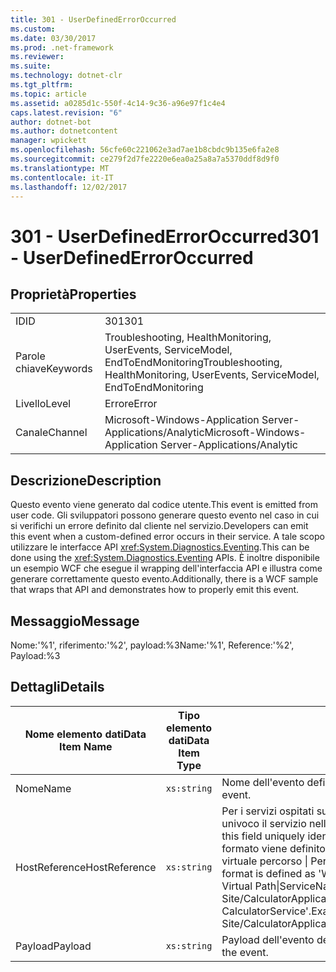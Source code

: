 ```yaml
---
title: 301 - UserDefinedErrorOccurred
ms.custom: 
ms.date: 03/30/2017
ms.prod: .net-framework
ms.reviewer: 
ms.suite: 
ms.technology: dotnet-clr
ms.tgt_pltfrm: 
ms.topic: article
ms.assetid: a0285d1c-550f-4c14-9c36-a96e97f1c4e4
caps.latest.revision: "6"
author: dotnet-bot
ms.author: dotnetcontent
manager: wpickett
ms.openlocfilehash: 56cfe60c221062e3ad7ae1b8cbdc9b135e6fa2e8
ms.sourcegitcommit: ce279f2d7fe2220e6ea0a25a8a7a5370ddf8d9f0
ms.translationtype: MT
ms.contentlocale: it-IT
ms.lasthandoff: 12/02/2017
---
```

# <a name="301---userdefinederroroccurred"></a><span data-ttu-id="79ff4-102">301 - UserDefinedErrorOccurred</span><span class="sxs-lookup"><span data-stu-id="79ff4-102">301 - UserDefinedErrorOccurred</span></span>
## <a name="properties"></a><span data-ttu-id="79ff4-103">Proprietà</span><span class="sxs-lookup"><span data-stu-id="79ff4-103">Properties</span></span>  
  
|||  
|-|-|  
|<span data-ttu-id="79ff4-104">ID</span><span class="sxs-lookup"><span data-stu-id="79ff4-104">ID</span></span>|<span data-ttu-id="79ff4-105">301</span><span class="sxs-lookup"><span data-stu-id="79ff4-105">301</span></span>|  
|<span data-ttu-id="79ff4-106">Parole chiave</span><span class="sxs-lookup"><span data-stu-id="79ff4-106">Keywords</span></span>|<span data-ttu-id="79ff4-107">Troubleshooting, HealthMonitoring, UserEvents, ServiceModel, EndToEndMonitoring</span><span class="sxs-lookup"><span data-stu-id="79ff4-107">Troubleshooting, HealthMonitoring, UserEvents, ServiceModel, EndToEndMonitoring</span></span>|  
|<span data-ttu-id="79ff4-108">Livello</span><span class="sxs-lookup"><span data-stu-id="79ff4-108">Level</span></span>|<span data-ttu-id="79ff4-109">Errore</span><span class="sxs-lookup"><span data-stu-id="79ff4-109">Error</span></span>|  
|<span data-ttu-id="79ff4-110">Canale</span><span class="sxs-lookup"><span data-stu-id="79ff4-110">Channel</span></span>|<span data-ttu-id="79ff4-111">Microsoft-Windows-Application Server-Applications/Analytic</span><span class="sxs-lookup"><span data-stu-id="79ff4-111">Microsoft-Windows-Application Server-Applications/Analytic</span></span>|  
  
## <a name="description"></a><span data-ttu-id="79ff4-112">Descrizione</span><span class="sxs-lookup"><span data-stu-id="79ff4-112">Description</span></span>  
 <span data-ttu-id="79ff4-113">Questo evento viene generato dal codice utente.</span><span class="sxs-lookup"><span data-stu-id="79ff4-113">This event is emitted from user code.</span></span> <span data-ttu-id="79ff4-114">Gli sviluppatori possono generare questo evento nel caso in cui si verifichi un errore definito dal cliente nel servizio.</span><span class="sxs-lookup"><span data-stu-id="79ff4-114">Developers can emit this event when a custom-defined error occurs in their service.</span></span> <span data-ttu-id="79ff4-115">A tale scopo utilizzare le interfacce API <xref:System.Diagnostics.Eventing>.</span><span class="sxs-lookup"><span data-stu-id="79ff4-115">This can be done using the <xref:System.Diagnostics.Eventing> APIs.</span></span> <span data-ttu-id="79ff4-116">È inoltre disponibile un esempio WCF che esegue il wrapping dell'interfaccia API e illustra come generare correttamente questo evento.</span><span class="sxs-lookup"><span data-stu-id="79ff4-116">Additionally, there is a WCF sample that wraps that API and demonstrates how to properly emit this event.</span></span>  
  
## <a name="message"></a><span data-ttu-id="79ff4-117">Messaggio</span><span class="sxs-lookup"><span data-stu-id="79ff4-117">Message</span></span>  
 <span data-ttu-id="79ff4-118">Nome:'%1', riferimento:'%2', payload:%3</span><span class="sxs-lookup"><span data-stu-id="79ff4-118">Name:'%1', Reference:'%2', Payload:%3</span></span>  
  
## <a name="details"></a><span data-ttu-id="79ff4-119">Dettagli</span><span class="sxs-lookup"><span data-stu-id="79ff4-119">Details</span></span>  
  
|<span data-ttu-id="79ff4-120">Nome elemento dati</span><span class="sxs-lookup"><span data-stu-id="79ff4-120">Data Item Name</span></span>|<span data-ttu-id="79ff4-121">Tipo elemento dati</span><span class="sxs-lookup"><span data-stu-id="79ff4-121">Data Item Type</span></span>|<span data-ttu-id="79ff4-122">Descrizione</span><span class="sxs-lookup"><span data-stu-id="79ff4-122">Description</span></span>|  
|--------------------|--------------------|-----------------|  
|<span data-ttu-id="79ff4-123">Nome</span><span class="sxs-lookup"><span data-stu-id="79ff4-123">Name</span></span>|`xs:string`|<span data-ttu-id="79ff4-124">Nome dell'evento definito dall'utente.</span><span class="sxs-lookup"><span data-stu-id="79ff4-124">The user-defined name of the event.</span></span>|  
|<span data-ttu-id="79ff4-125">HostReference</span><span class="sxs-lookup"><span data-stu-id="79ff4-125">HostReference</span></span>|`xs:string`|<span data-ttu-id="79ff4-126">Per i servizi ospitati su Web, questo campo identifica in modo univoco il servizio nella gerarchia Web.</span><span class="sxs-lookup"><span data-stu-id="79ff4-126">For Web-hosted services, this field uniquely identifies the service in the Web hierarchy.</span></span> <span data-ttu-id="79ff4-127">Il formato viene definito come ' nome sito Web dell'applicazione virtuale percorso &#124; Percorso virtuale servizio &#124; ServiceName'.</span><span class="sxs-lookup"><span data-stu-id="79ff4-127">Its format is defined as 'Web Site Name Application Virtual Path&#124;Service Virtual Path&#124;ServiceName'.</span></span> <span data-ttu-id="79ff4-128">Esempio: ' Default Web Site/CalculatorApplication &#124;/CalculatorService.svc &#124; CalculatorService'.</span><span class="sxs-lookup"><span data-stu-id="79ff4-128">Example: 'Default Web Site/CalculatorApplication&#124;/CalculatorService.svc&#124;CalculatorService'.</span></span>|  
|<span data-ttu-id="79ff4-129">Payload</span><span class="sxs-lookup"><span data-stu-id="79ff4-129">Payload</span></span>|`xs:string`|<span data-ttu-id="79ff4-130">Payload dell'evento definito dall'utente.</span><span class="sxs-lookup"><span data-stu-id="79ff4-130">The user-defined payload of the event.</span></span>|
